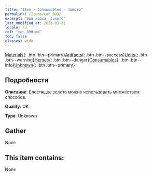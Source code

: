 ```yaml
---
title: "Item - Consumables - Золото"
permalink: /Items/con_899/
excerpt: "Эра хаоса  Золото"
last_modified_at: 2021-03-31
locale: ru
ref: "con_899.md"
toc: false
classes: wide
---
```

 [Materials](/ru/Items/){: .btn .btn--primary}[Artifacts](/ru/Items/Artifacts/){: .btn .btn--success}[Units](/ru/Items/Units/){: .btn .btn--warning}[Heroes](/ru/Items/Heroes/){: .btn .btn--danger}[Consumables](/ru/Items/Consumables/){: .btn .btn--info}[Unknown](/ru/Items/Unknown/){: .btn .btn--primary}

## Подробности
 **Описание:** Блестящее золото можно использовать множеством способов.

 **Quality:** <span style="color: #000080">OK</span>

 **Type:** Unknown

## Gather

  None

## This item contains:

  None

